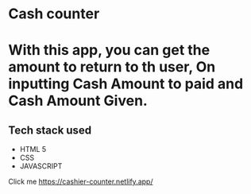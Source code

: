 # Cash counter

# With this app, you can get the amount to return to th user, On inputting Cash Amount to paid and Cash Amount Given.

## Tech stack used
* HTML 5
* CSS
* JAVASCRIPT

Click me 
https://cashier-counter.netlify.app/
